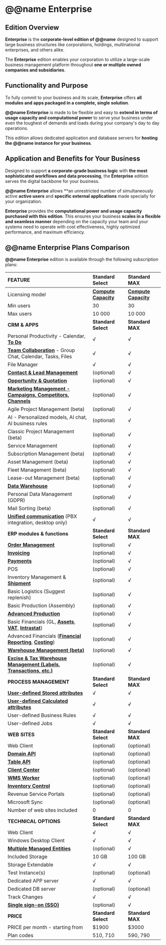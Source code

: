 # @@name Enterprise

## Edition Overview

**Enterprise** is the **corporate-level edition of @@name** designed to support large business structures like corporations, holdings, multinational enterprises, and others alike.  

The **Enterprise** edition enables your corporation to utilize a large-scale business management platform throughout **one or multiple owned companies and subsidiaries**.  

## Functionality and Purpose

To fully commit to your business and its scale, **Enterprise** offers **all modules and apps packaged in a complete, single solution**.  

**@@name Enterprise** is made to be flexible and easy to **extend in terms of usage capacity and computational power** to serve your business under even the toughest of demands and loads during your company's day to day operations.  

This edition allows dedicated application and database servers for **hosting the @@name instance for your business**.  

## Application and Benefits for Your Business

Designed to support **a corporate-grade business logic** with **the most sophisticated workflows and data processing**, the **Enterprise** edition serves the digital backbone for your business.  

**@@name Enterprise** allows **an unrestricted number of simultaneously active **active users** and **specific external applications** made specially for your organization.  

**Enterprise** provides the **computational power and usage capacity purchased with this edition**. 
This ensures your business **scales in a flexible and seamless manner** depending on the capacity your team and your systems need to operate with cost effectiveness, highly optimized performance, and maximum efficiency.  

## @@name Enterprise Plans Comparison

**@@name Enterprise** edition is available through the following subscription plans:  

|**FEATURE**|**Standard Select**|**Standard MAX**|
|:----|:----|:----|
|Licensing model|**[Compute Capacity](~/information/licensing/core-licensing.md)**|**[Compute Capacity](~/information/licensing/core-licensing.md)**|
|Min users|30|30|
|Max users|10 000|10 000|
|**CRM & APPS**|**Standard Select**|**Standard MAX**|
|Personal Productivity - Calendar, **[To Do](~/features/my-apps/todo.md)**|√|√|
|**[Team Collaboration](~/features/my-apps/team-collaboration.md)** - Group Chat, Calendar, Tasks, Files|√|√|
|File Manager|√|√|
|**[Contact & Lead Management](~/features/crm/presales.md)**|(optional)|√|
|**[Opportunity & Quotation](~/features/crm/presales.md)**|(optional)|√|
|**[Marketing Management - Campaigns, Competitors, Channels](~/features/crm/marketing.md)**|(optional)|√|
|Agile Project Management (beta)|(optional)|√|
|AI - Personalized models, AI chat, AI business rules|(optional)|√|
|Classic Project Management (beta)|(optional)|√|
|Service Management|(optional)|√|
|Subscription Management (beta)|(optional)|√|
|Asset Management (beta)|(optional)|√|
|Fleet Management (beta)|(optional)|√|
|Lease-out Management (beta)|(optional)|√|
|**[Data Warehouse](~/features/applications/data-warehouse.md)**|(optional)|√|
|Personal Data Management (GDPR)|(optional)|√|
|Mail Sorting (beta)|(optional)|√|
|**[Unified communication](~/features/crm/unified-communications.md)** (PBX integration, desktop only)|√|√|
|**ERP modules & functions**|**Standard Select**|**Standard MAX**|
|**[Order Management](~/features/crm/sales.md)**|(optional)|√|
|**[Invoicing](~/features/crm/invoicing.md)**|(optional)|√|
|**[Payments](~/features/financials/payments.md)**|(optional)|√|
|POS|(optional)|√|
|Inventory Management & **[Shipment](~/features/logistics/shipment.md)**|(optional)|√|
|Basic Logistics (Suggest replenish)|(optional)|√|
|Basic Production (Assembly)|(optional)|√|
|**[Advanced Production](~/features/production/index.md)**|(optional)|√|
|Basic Financials (GL, **[Assets](~/features/financials/fixed-assets.md)**, **[VAT](~/features/financials/vat-reporting.md)**, **[Intrastat](~/features/financials/intrastat-reporting.md)**)|(optional)|√|
|Advanced Financials (**[Financial Reporting](~/features/financials/financial-analysis.md)**, **[Costing](~/features/financials/costs.md)**)|(optional)|√|
|**[Warehouse Management (beta)](~/features/logistics/warehouse-management.md)**|(optional)|√|
|**[Excise & Tax Warehouse Management (Labels, Transactions, etc.)](~/features/financials/excise.md)**|(optional)|√|
|**PROCESS MANAGEMENT**|**Standard Select**|**Standard MAX**|
|**[User-defined Stored attributes](~/features/system/stored-attributes.md)**|√|√|
|**[User-defined Calculated attributes](~/features/system/calculated-attributes.md)**|√|√|
|User-defined Business Rules|√|√|
|User-defined Jobs|√|√|
|**WEB SITES**|**Standard Select**|**Standard MAX**|
|Web Client|(optional)|(optional)|
|**[Domain API](https://docs.erp.net/dev/domain-api/index.html)**|(optional)|(optional)|
|**[Table API](https://docs.erp.net/dev/topics/table-api/index.html)**|(optional)|(optional)|
|**[Client Center](~/features/crm/client-center.md)**|(optional)|(optional)|
|**[WMS Worker](~/features/logistics/wms-worker.md)**|(optional)|(optional)|
|**[Inventory Control](~/features/logistics/inventory-control.md)**|(optional)|(optional)|
|Revenue Service Portals|(optional)|(optional)|
|Microsoft Sync|(optional)|(optional)|
|Number of web sites included|0|0|
|**TECHNICAL OPTIONS**|**Standard Select**|**Standard MAX**|
|Web Client|√|√|
|Windows Desktop Client|√|√|
|**[Multiple Managed Entities](~/features/general/multi-company.md)**|(optional)|√|
|Included Storage|10 GB|100 GB|
|Storage Extendable|√|√|
|Test Instance(s)|(optional)|(optional)|
|Dedicated APP server|√|√|
|Dedicated DB server|(optional)|(optional)|
|Track Changes|√|√|
|**[Single sign-on (SSO)](~/features/integrations/sso-microsoft-entra-id-login.md)**|(optional)|√|
|**PRICE**|**Standard Select**|**Standard MAX**|
|PRICE per month - starting from|$1900|$3000|
|Plan codes|510, 710|590, 790|
